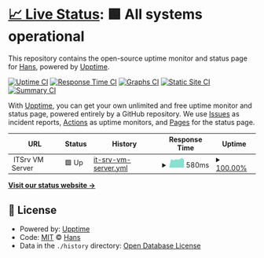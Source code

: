 # [📈 Live Status](https://uptime.itsrv.tw): <!--live status--> **🟩 All systems operational**

This repository contains the open-source uptime monitor and status page for [Hans](https://hans00.me/), powered by [Upptime](https://github.com/upptime/upptime).

[![Uptime CI](https://github.com/hans00/itsrv-uptime/workflows/Uptime%20CI/badge.svg)](https://github.com/hans00/itsrv-uptime/actions?query=workflow%3A%22Uptime+CI%22)
[![Response Time CI](https://github.com/hans00/itsrv-uptime/workflows/Response%20Time%20CI/badge.svg)](https://github.com/hans00/itsrv-uptime/actions?query=workflow%3A%22Response+Time+CI%22)
[![Graphs CI](https://github.com/hans00/itsrv-uptime/workflows/Graphs%20CI/badge.svg)](https://github.com/hans00/itsrv-uptime/actions?query=workflow%3A%22Graphs+CI%22)
[![Static Site CI](https://github.com/hans00/itsrv-uptime/workflows/Static%20Site%20CI/badge.svg)](https://github.com/hans00/itsrv-uptime/actions?query=workflow%3A%22Static+Site+CI%22)
[![Summary CI](https://github.com/hans00/itsrv-uptime/workflows/Summary%20CI/badge.svg)](https://github.com/hans00/itsrv-uptime/actions?query=workflow%3A%22Summary+CI%22)

With [Upptime](https://upptime.js.org), you can get your own unlimited and free uptime monitor and status page, powered entirely by a GitHub repository. We use [Issues](https://github.com/hans00/itsrv-uptime/issues) as incident reports, [Actions](https://github.com/hans00/itsrv-uptime/actions) as uptime monitors, and [Pages](https://uptime.itsrv.tw) for the status page.

<!--start: status pages-->
<!-- This summary is generated by Upptime (https://github.com/upptime/upptime) -->
<!-- Do not edit this manually, your changes will be overwritten -->
<!-- prettier-ignore -->
| URL | Status | History | Response Time | Uptime |
| --- | ------ | ------- | ------------- | ------ |
| <img alt="" src="https://icons.duckduckgo.com/ip3/null.ico" height="13"> ITSrv VM Server | 🟩 Up | [it-srv-vm-server.yml](https://github.com/itsrv-tw/uptime/commits/HEAD/history/it-srv-vm-server.yml) | <details><summary><img alt="Response time graph" src="./graphs/it-srv-vm-server/response-time-week.png" height="20"> 580ms</summary><br><a href="https://uptime.itsrv.tw/history/it-srv-vm-server"><img alt="Response time 642" src="https://img.shields.io/endpoint?url=https%3A%2F%2Fraw.githubusercontent.com%2Fitsrv-tw%2Fuptime%2FHEAD%2Fapi%2Fit-srv-vm-server%2Fresponse-time.json"></a><br><a href="https://uptime.itsrv.tw/history/it-srv-vm-server"><img alt="24-hour response time 547" src="https://img.shields.io/endpoint?url=https%3A%2F%2Fraw.githubusercontent.com%2Fitsrv-tw%2Fuptime%2FHEAD%2Fapi%2Fit-srv-vm-server%2Fresponse-time-day.json"></a><br><a href="https://uptime.itsrv.tw/history/it-srv-vm-server"><img alt="7-day response time 580" src="https://img.shields.io/endpoint?url=https%3A%2F%2Fraw.githubusercontent.com%2Fitsrv-tw%2Fuptime%2FHEAD%2Fapi%2Fit-srv-vm-server%2Fresponse-time-week.json"></a><br><a href="https://uptime.itsrv.tw/history/it-srv-vm-server"><img alt="30-day response time 619" src="https://img.shields.io/endpoint?url=https%3A%2F%2Fraw.githubusercontent.com%2Fitsrv-tw%2Fuptime%2FHEAD%2Fapi%2Fit-srv-vm-server%2Fresponse-time-month.json"></a><br><a href="https://uptime.itsrv.tw/history/it-srv-vm-server"><img alt="1-year response time 638" src="https://img.shields.io/endpoint?url=https%3A%2F%2Fraw.githubusercontent.com%2Fitsrv-tw%2Fuptime%2FHEAD%2Fapi%2Fit-srv-vm-server%2Fresponse-time-year.json"></a></details> | <details><summary><a href="https://uptime.itsrv.tw/history/it-srv-vm-server">100.00%</a></summary><a href="https://uptime.itsrv.tw/history/it-srv-vm-server"><img alt="All-time uptime 99.93%" src="https://img.shields.io/endpoint?url=https%3A%2F%2Fraw.githubusercontent.com%2Fitsrv-tw%2Fuptime%2FHEAD%2Fapi%2Fit-srv-vm-server%2Fuptime.json"></a><br><a href="https://uptime.itsrv.tw/history/it-srv-vm-server"><img alt="24-hour uptime 100.00%" src="https://img.shields.io/endpoint?url=https%3A%2F%2Fraw.githubusercontent.com%2Fitsrv-tw%2Fuptime%2FHEAD%2Fapi%2Fit-srv-vm-server%2Fuptime-day.json"></a><br><a href="https://uptime.itsrv.tw/history/it-srv-vm-server"><img alt="7-day uptime 100.00%" src="https://img.shields.io/endpoint?url=https%3A%2F%2Fraw.githubusercontent.com%2Fitsrv-tw%2Fuptime%2FHEAD%2Fapi%2Fit-srv-vm-server%2Fuptime-week.json"></a><br><a href="https://uptime.itsrv.tw/history/it-srv-vm-server"><img alt="30-day uptime 99.84%" src="https://img.shields.io/endpoint?url=https%3A%2F%2Fraw.githubusercontent.com%2Fitsrv-tw%2Fuptime%2FHEAD%2Fapi%2Fit-srv-vm-server%2Fuptime-month.json"></a><br><a href="https://uptime.itsrv.tw/history/it-srv-vm-server"><img alt="1-year uptime 99.96%" src="https://img.shields.io/endpoint?url=https%3A%2F%2Fraw.githubusercontent.com%2Fitsrv-tw%2Fuptime%2FHEAD%2Fapi%2Fit-srv-vm-server%2Fuptime-year.json"></a></details>

<!--end: status pages-->

[**Visit our status website →**](https://uptime.itsrv.tw)

## 📄 License

- Powered by: [Upptime](https://github.com/upptime/upptime)
- Code: [MIT](./LICENSE) © [Hans](https://hans00.me/)
- Data in the `./history` directory: [Open Database License](https://opendatacommons.org/licenses/odbl/1-0/)
